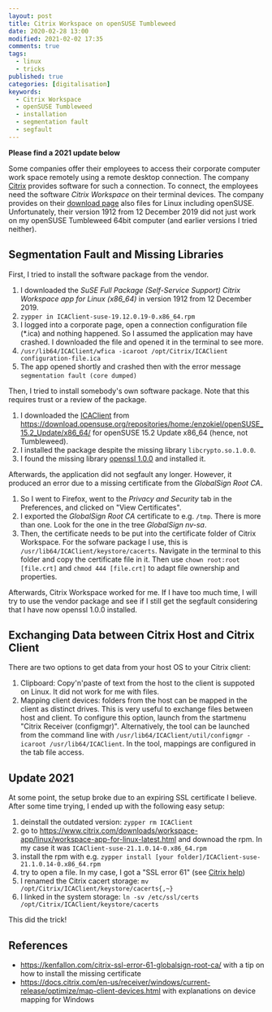```yaml
---
layout: post
title: Citrix Workspace on openSUSE Tumbleweed
date: 2020-02-28 13:00
modified: 2021-02-02 17:35
comments: true
tags:
  - linux
  - tricks
published: true
categories: [digitalisation]
keywords:
  - Citrix Workspace
  - openSUSE Tumbleweed
  - installation
  - segmentation fault
  - segfault
---
```


**Please find a 2021 update below**

Some companies offer their employees to access their corporate computer work space remotely using a remote desktop connection. The company [Citrix](https://www.citrix.com/) provides software for such a connection. To connect, the employees need the software *Citrix Workspace* on their terminal devices. The company provides on their [download page](https://www.citrix.com/downloads/workspace-app/) also files for Linux including openSUSE. Unfortunately, their version 1912 from 12 December 2019 did not just work on my openSUSE Tumbleweed 64bit computer (and earlier versions I tried neither).

## Segmentation Fault and Missing Libraries

First, I tried to install the software package from the vendor.

1. I downloaded the *SuSE Full Package (Self-Service Support) Citrix Workspace app for Linux (x86_64)* in version 1912 from 12 December 2019.
2. `zypper in ICAClient-suse-19.12.0.19-0.x86_64.rpm`
3. I logged into a corporate page, open a connection configuration file (\*.ica) and nothing happened. So I assumed the application may have crashed. I downloaded the file and opened it in the terminal to see more.
4. `/usr/lib64/ICAClient/wfica -icaroot /opt/Citrix/ICAClient configuration-file.ica`
5. The app opened shortly and crashed then with the error message `segmentation fault (core dumped)`

Then, I tried to install somebody's own software package. Note that this requires trust or a review of the package.

1. I downloaded the [ICAClient](https://build.opensuse.org/package/show/home:enzokiel/ICAClient) from <https://download.opensuse.org/repositories/home:/enzokiel/openSUSE_15.2_Update/x86_64/> for openSUSE 15.2 Update x86_64 (hence, not Tumbleweed).
2. I installed the package despite the missing library `libcrypto.so.1.0.0`.
3. I found the missing library [openssl 1.0.0](https://software.opensuse.org/package/libopenssl1_0_0) and installed it.

Afterwards, the application did not segfault any longer. However, it produced an error due to a missing certificate from the *GlobalSign Root CA*.

1. So I went to Firefox, went to the *Privacy and Security* tab in the Preferences, and clicked on "View Certificates".
2. I exported the *GlobalSign Root CA* certificate to e.g. `/tmp`. There is more than one. Look for the one in the tree *GlobalSign nv-sa*.
3. Then, the certificate needs to be put into the certificate folder of Citrix Workspace. For the sofware package I use, this is `/usr/lib64/ICAClient/keystore/cacerts`. Navigate in the terminal to this folder and copy the certificate file in it. Then use `chown root:root [file.crt]` and `chmod 444 [file.crt]` to adapt file ownership and properties.

Afterwards, Citrix Workspace worked for me. If I have too much time, I will try to use the vendor package and see if I still get the segfault considering that I have now openssl 1.0.0 installed.

## Exchanging Data between Citrix Host and Citrix Client

There are two options to get data from your host OS to your Citrix client:

1. Clipboard: Copy'n'paste of text from the host to the client is suppoted on Linux. It did not work for me with files.
2. Mapping client devices: folders from the host can be mapped in the client as distinct drives. This is very useful to exchange files between host and client. To configure this option, launch from the startmenu  "Citrix Receiver (configmgr)". Alternatively, the tool can be launched from the command line with `/usr/lib64/ICAClient/util/configmgr -icaroot /usr/lib64/ICAClient`. In the tool, mappings are configured in the tab file access.

## Update 2021

At some point, the setup broke due to an expiring SSL certificate I believe. After some time trying, I ended up with the following easy setup:

1. deinstall the outdated version: `zypper rm ICAClient`
2. go to <https://www.citrix.com/downloads/workspace-app/linux/workspace-app-for-linux-latest.html> and downoad the rpm. In my case it was `ICAClient-suse-21.1.0.14-0.x86_64.rpm`
3. install the rpm with e.g. `zypper install [your folder]/ICAClient-suse-21.1.0.14-0.x86_64.rpm`
4. try to open a file. In my case, I got a "SSL error 61" (see [Citrix help](https://support.citrix.com/article/CTX231524))
5. I renamed the Citrix cacert storage: `mv /opt/Citrix/ICAClient/keystore/cacerts{,~}`
6. I linked in the system storage: `ln -sv /etc/ssl/certs /opt/Citrix/ICAClient/keystore/cacerts`

This did the trick!

## References

- <https://kenfallon.com/citrix-ssl-error-61-globalsign-root-ca/> with a tip on how to install the missing certificate
- <https://docs.citrix.com/en-us/receiver/windows/current-release/optimize/map-client-devices.html> with explanations on device mapping for Windows

